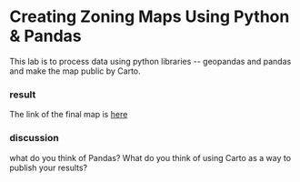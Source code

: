 # Creating Zoning Maps Using Python & Pandas
This lab is to process data using python libraries -- geopandas and pandas and make the map public by Carto.
### result
The link of the final map is [here](https://zhenliu26.carto.com/builder/c7e9535b-36de-4a5f-b0ce-485fc4079fb9/embed)
### discussion
what do you think of Pandas? What do you think of using Carto as a way to publish your results?
